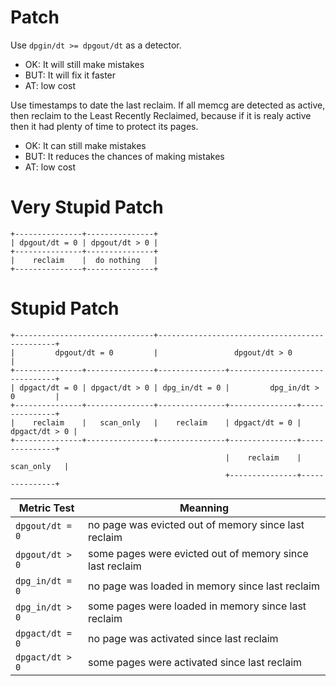 # Patch
Use `dpgin/dt >= dpgout/dt` as a detector.
* OK: It will still make mistakes
* BUT: It will fix it faster
* AT: low cost

Use timestamps to date the last reclaim.
If all memcg are detected as active, then reclaim to the Least Recently Reclaimed, because if it is realy active then it had plenty of time to protect its pages.
* OK: It can still make mistakes
* BUT: It reduces the chances of making mistakes
* AT: low cost

# Very Stupid Patch
```
+---------------+---------------+
| dpgout/dt = 0 | dpgout/dt > 0 |
+---------------+---------------+
|    reclaim    |  do nothing   |
+---------------+---------------+
```
# Stupid Patch
```
+-------------------------------+-----------------------------------------------+
|         dpgout/dt = 0         |                 dpgout/dt > 0                 |
+---------------+---------------+---------------+-------------------------------+
| dpgact/dt = 0 | dpgact/dt > 0 | dpg_in/dt = 0 |         dpg_in/dt > 0         |
+---------------+---------------+---------------+---------------+---------------+
|    reclaim    |   scan_only   |    reclaim    | dpgact/dt = 0 | dpgact/dt > 0 |
+---------------+---------------+---------------+---------------+---------------+
                                                |    reclaim    |   scan_only   |
                                                +---------------+---------------+
```
Metric Test     | Meanning
----------------|--------------------------------------------------------
`dpgout/dt = 0` | no page was evicted out of memory since last reclaim
`dpgout/dt > 0` | some pages were evicted out of memory since last reclaim
`dpg_in/dt = 0` | no page was loaded in memory since last reclaim
`dpg_in/dt > 0` | some pages were loaded in memory since last reclaim
`dpgact/dt = 0` | no page was activated since last reclaim
`dpgact/dt > 0` | some pages were activated since last reclaim
